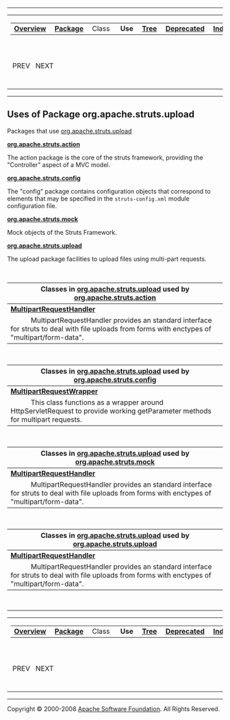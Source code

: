 ------------------------------------------------------------------------

<span id="navbar_top"></span> [](#skip-navbar_top "Skip navigation links")

<table>
<colgroup>
<col width="50%" />
<col width="50%" />
</colgroup>
<tbody>
<tr class="odd">
<td align="left"><span id="navbar_top_firstrow"></span>
<table>
<tbody>
<tr class="odd">
<td align="left"><a href="../../../../overview-summary.html.md"><strong>Overview</strong></a> </td>
<td align="left"><a href="package-summary.html.md"><strong>Package</strong></a> </td>
<td align="left">Class </td>
<td align="left"> <strong>Use</strong> </td>
<td align="left"><a href="package-tree.html.md"><strong>Tree</strong></a> </td>
<td align="left"><a href="../../../../deprecated-list.html.md"><strong>Deprecated</strong></a> </td>
<td align="left"><a href="../../../../index-all.html.md"><strong>Index</strong></a> </td>
<td align="left"><a href="../../../../help-doc.html.md"><strong>Help</strong></a> </td>
</tr>
</tbody>
</table></td>
<td align="left"></td>
</tr>
<tr class="even">
<td align="left"> PREV   NEXT</td>
<td align="left"><a href="../../../../index.html.md?org/apache/struts/upload/package-use.html"><strong>FRAMES</strong></a>    <a href="package-use.html"><strong>NO FRAMES</strong></a>    
<a href="../../../../allclasses-noframe.html.md"><strong>All Classes</strong></a></td>
</tr>
</tbody>
</table>

<span id="skip-navbar_top"></span>

------------------------------------------------------------------------

**Uses of Package
 org.apache.struts.upload**
---------------------------

Packages that use [org.apache.struts.upload](../../../../org/apache/struts/upload/package-summary.html.md)

[**org.apache.struts.action**](#org.apache.struts.action)

The action package is the core of the struts framework, providing the "Controller" aspect of a MVC model. 

[**org.apache.struts.config**](#org.apache.struts.config)

The "config" package contains configuration objects that correspond to elements that may be specified in the `struts-config.xml` module configuration file. 

[**org.apache.struts.mock**](#org.apache.struts.mock)

Mock objects of the Struts Framework. 

[**org.apache.struts.upload**](#org.apache.struts.upload)

The upload package facilities to upload files using multi-part requests. 

 

<span id="org.apache.struts.action"></span>

| Classes in [org.apache.struts.upload](../../../../org/apache/struts/upload/package-summary.html.md) used by [org.apache.struts.action](../../../../org/apache/struts/action/package-summary.html) |
|------------------------------------------------------------------------------------------------------------------------------------------------------------------------------------------------|
| **[**MultipartRequestHandler**](../../../../org/apache/struts/upload/class-use/MultipartRequestHandler.html.md#org.apache.struts.action)**                                                        
             MultipartRequestHandler provides an standard interface for struts to deal with file uploads from forms with enctypes of "multipart/form-data".                                      |

 

<span id="org.apache.struts.config"></span>

| Classes in [org.apache.struts.upload](../../../../org/apache/struts/upload/package-summary.html.md) used by [org.apache.struts.config](../../../../org/apache/struts/config/package-summary.html) |
|------------------------------------------------------------------------------------------------------------------------------------------------------------------------------------------------|
| **[**MultipartRequestWrapper**](../../../../org/apache/struts/upload/class-use/MultipartRequestWrapper.html.md#org.apache.struts.config)**                                                        
             This class functions as a wrapper around HttpServletRequest to provide working getParameter methods for multipart requests.                                                         |

 

<span id="org.apache.struts.mock"></span>

| Classes in [org.apache.struts.upload](../../../../org/apache/struts/upload/package-summary.html.md) used by [org.apache.struts.mock](../../../../org/apache/struts/mock/package-summary.html) |
|--------------------------------------------------------------------------------------------------------------------------------------------------------------------------------------------|
| **[**MultipartRequestHandler**](../../../../org/apache/struts/upload/class-use/MultipartRequestHandler.html.md#org.apache.struts.mock)**                                                      
             MultipartRequestHandler provides an standard interface for struts to deal with file uploads from forms with enctypes of "multipart/form-data".                                  |

 

<span id="org.apache.struts.upload"></span>

| Classes in [org.apache.struts.upload](../../../../org/apache/struts/upload/package-summary.html.md) used by [org.apache.struts.upload](../../../../org/apache/struts/upload/package-summary.html) |
|------------------------------------------------------------------------------------------------------------------------------------------------------------------------------------------------|
| **[**MultipartRequestHandler**](../../../../org/apache/struts/upload/class-use/MultipartRequestHandler.html.md#org.apache.struts.upload)**                                                        
             MultipartRequestHandler provides an standard interface for struts to deal with file uploads from forms with enctypes of "multipart/form-data".                                      |

 

------------------------------------------------------------------------

<span id="navbar_bottom"></span> [](#skip-navbar_bottom "Skip navigation links")

<table>
<colgroup>
<col width="50%" />
<col width="50%" />
</colgroup>
<tbody>
<tr class="odd">
<td align="left"><span id="navbar_bottom_firstrow"></span>
<table>
<tbody>
<tr class="odd">
<td align="left"><a href="../../../../overview-summary.html.md"><strong>Overview</strong></a> </td>
<td align="left"><a href="package-summary.html.md"><strong>Package</strong></a> </td>
<td align="left">Class </td>
<td align="left"> <strong>Use</strong> </td>
<td align="left"><a href="package-tree.html.md"><strong>Tree</strong></a> </td>
<td align="left"><a href="../../../../deprecated-list.html.md"><strong>Deprecated</strong></a> </td>
<td align="left"><a href="../../../../index-all.html.md"><strong>Index</strong></a> </td>
<td align="left"><a href="../../../../help-doc.html.md"><strong>Help</strong></a> </td>
</tr>
</tbody>
</table></td>
<td align="left"></td>
</tr>
<tr class="even">
<td align="left"> PREV   NEXT</td>
<td align="left"><a href="../../../../index.html.md?org/apache/struts/upload/package-use.html"><strong>FRAMES</strong></a>    <a href="package-use.html"><strong>NO FRAMES</strong></a>    
<a href="../../../../allclasses-noframe.html.md"><strong>All Classes</strong></a></td>
</tr>
</tbody>
</table>

<span id="skip-navbar_bottom"></span>

------------------------------------------------------------------------

Copyright © 2000-2008 [Apache Software Foundation](http://www.apache.org/). All Rights Reserved.
